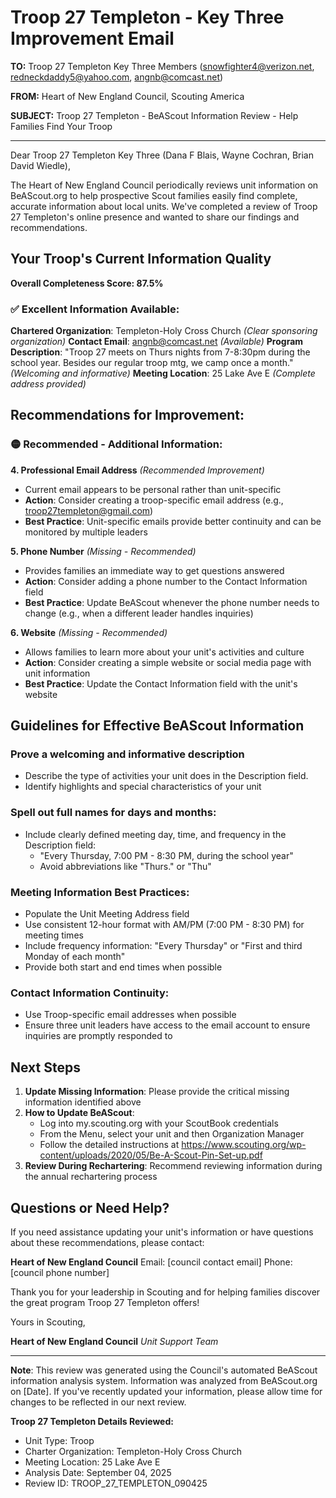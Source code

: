 # Troop 27 Templeton - Key Three Improvement Email

**TO:** Troop 27 Templeton Key Three Members (snowfighter4@verizon.net, redneckdaddy5@yahoo.com, angnb@comcast.net)

**FROM:** Heart of New England Council, Scouting America

**SUBJECT:** Troop 27 Templeton - BeAScout Information Review - Help Families Find Your Troop

---

Dear Troop 27 Templeton Key Three (Dana F Blais, Wayne Cochran, Brian David Wiedle),

The Heart of New England Council periodically reviews unit information on BeAScout.org to help prospective Scout families easily find complete, accurate information about local units. We've completed a review of Troop 27 Templeton's online presence and wanted to share our findings and recommendations.

## Your Troop's Current Information Quality

**Overall Completeness Score: 87.5%**

### ✅ **Excellent Information Available:**
**Chartered Organization**: Templeton-Holy Cross Church *(Clear sponsoring organization)*
**Contact Email**: angnb@comcast.net *(Available)*
**Program Description**: "Troop 27 meets on Thurs nights from 7-8:30pm during the school year. Besides our regular troop mtg, we camp once a month." *(Welcoming and informative)*
**Meeting Location**: 25 Lake Ave E *(Complete address provided)*

## Recommendations for Improvement:

### 🟡 **Recommended - Additional Information:**

**4. Professional Email Address** *(Recommended Improvement)*
- Current email appears to be personal rather than unit-specific
- **Action**: Consider creating a troop-specific email address (e.g., troop27templeton@gmail.com)
- **Best Practice**: Unit-specific emails provide better continuity and can be monitored by multiple leaders

**5. Phone Number** *(Missing - Recommended)*
- Provides families an immediate way to get questions answered
- **Action**: Consider adding a phone number to the Contact Information field
- **Best Practice**: Update BeAScout whenever the phone number needs to change (e.g., when a different leader handles inquiries)

**6. Website** *(Missing - Recommended)*
- Allows families to learn more about your unit's activities and culture
- **Action**: Consider creating a simple website or social media page with unit information
- **Best Practice**: Update the Contact Information field with the unit's website

## Guidelines for Effective BeAScout Information

### **Prove a welcoming and informative description**
- Describe the type of activities your unit does in the Description field.
- Identify highlights and special characteristics of your unit

### **Spell out full names for days and months:**
- Include clearly defined meeting day, time, and frequency in the Description field:
  - "Every Thursday, 7:00 PM - 8:30 PM, during the school year"
  - Avoid abbreviations like "Thurs." or "Thu"

### **Meeting Information Best Practices:**
- Populate the Unit Meeting Address field
- Use consistent 12-hour format with AM/PM (7:00 PM - 8:30 PM) for meeting times
- Include frequency information: "Every Thursday" or "First and third Monday of each month"
- Provide both start and end times when possible

### **Contact Information Continuity:**
- Use Troop-specific email addresses when possible
- Ensure three unit leaders have access to the email account to ensure inquiries are promptly responded to

## Next Steps

1. **Update Missing Information**: Please provide the critical missing information identified above
2. **How to Update BeAScout**: 
   - Log into my.scouting.org with your ScoutBook credentials
   - From the Menu, select your unit and then Organization Manager
   - Follow the detailed instructions at
     https://www.scouting.org/wp-content/uploads/2020/05/Be-A-Scout-Pin-Set-up.pdf
3. **Review During Rechartering**: Recommend reviewing information during the annual rechartering process

## Questions or Need Help?

If you need assistance updating your unit's information or have questions about these recommendations, please contact:

**Heart of New England Council**
Email: [council contact email]
Phone: [council phone number]

Thank you for your leadership in Scouting and for helping families discover the great program Troop 27 Templeton offers!

Yours in Scouting,

**Heart of New England Council**
*Unit Support Team*

---

**Note**: This review was generated using the Council's automated BeAScout information analysis system. Information was analyzed from BeAScout.org on [Date]. If you've recently updated your information, please allow time for changes to be reflected in our next review.

**Troop 27 Templeton Details Reviewed:**
- Unit Type: Troop
- Charter Organization: Templeton-Holy Cross Church
- Meeting Location: 25 Lake Ave E
- Analysis Date: September 04, 2025
- Review ID: TROOP_27_TEMPLETON_090425